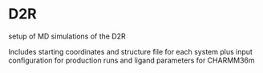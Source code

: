 # D2R
setup of MD simulations of the D2R

Includes starting coordinates and structure file for each system plus input configuration for production runs and ligand parameters for CHARMM36m

